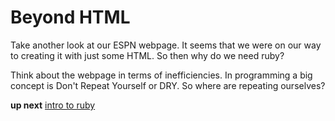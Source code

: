 # Beyond HTML

Take another look at our ESPN webpage.  It seems that we were on our way to creating it with just some HTML.  So then why do we need ruby?

Think about the webpage in terms of inefficiencies.  In programming a big concept is Don't Repeat Yourself or DRY.  So where are repeating ourselves?

**up next** [intro to ruby](./intro_ruby.md)
